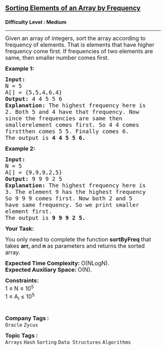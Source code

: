 <h2><a href="https://practice.geeksforgeeks.org/problems/sorting-elements-of-an-array-by-frequency-1587115621/1?page=6&difficulty[]=1&status[]=unsolved&sortBy=submissions">Sorting Elements of an Array by Frequency</a></h2><h3>Difficulty Level : Medium</h3><hr><div class="problems_problem_content__Xm_eO"><p><span style="font-size:18px">Given an array<strong> </strong>of integers, sort<strong> </strong>the array according to frequency<strong> </strong>of elements. That is elements that have higher frequency come first. If frequencies of two elements are same, then smaller number comes first.</span></p>

<p><span style="font-size:18px"><strong>Example 1:</strong></span></p>

<pre><span style="font-size:18px"><strong>Input:
</strong>N = 5
A[] = {5,5,4,6,4}
<strong>Output: </strong>4 4 5 5 6<strong>
Explanation: </strong>The highest frequency here is
2. Both 5 and 4 have that frequency. Now
since the frequencies are same then 
smallerelement comes first. So 4 4 comes 
firstthen comes 5 5. Finally comes 6.
The output is <strong>4 4 5 5 6.</strong></span>
</pre>

<p><span style="font-size:18px"><strong>Example 2:</strong></span></p>

<pre><span style="font-size:18px"><strong>Input:
</strong>N = 5
A[] = {9,9,9,2,5}
<strong>Output: </strong>9 9 9 2 5<strong>
Explanation: </strong>The highest frequency here is
3. The element 9 has the highest frequency
So 9 9 9 comes first. Now both 2 and 5
have same frequency. So we print smaller
element first.
The output is <strong>9 9 9 2 5.</strong></span></pre>

<p><span style="font-size:18px"><strong>Your Task:</strong></span></p>

<p><span style="font-size:18px">You only need to complete the function<strong> sortByFreq </strong>that takes <strong>arr, </strong>and<strong> n </strong>as parameters and returns&nbsp;the sorted array.</span></p>

<p><span style="font-size:18px"><strong>Expected Time Complexity:&nbsp;</strong>O(NLogN).<br>
<strong>Expected Auxiliary Space:&nbsp;</strong>O(N).&nbsp;</span></p>

<p><span style="font-size:18px"><strong>Constraints:</strong></span><br>
<span style="font-size:18px">1 ≤ N ≤ 10<sup>5</sup><br>
1 ≤ A<sub>i</sub> ≤ 10<sup>5</sup>&nbsp;</span></p>

<p>&nbsp;</p>
</div><p><span style=font-size:18px><strong>Company Tags : </strong><br><code>Oracle</code>&nbsp;<code>Zycus</code>&nbsp;<br><p><span style=font-size:18px><strong>Topic Tags : </strong><br><code>Arrays</code>&nbsp;<code>Hash</code>&nbsp;<code>Sorting</code>&nbsp;<code>Data Structures</code>&nbsp;<code>Algorithms</code>&nbsp;